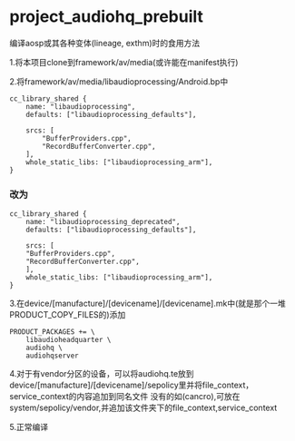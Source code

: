 # project_audiohq_prebuilt
编译aosp或其各种变体(lineage, exthm)时的食用方法


1.将本项目clone到framework/av/media(或许能在manifest执行)


2.将framework/av/media/libaudioprocessing/Android.bp中

    cc_library_shared {
        name: "libaudioprocessing",
        defaults: ["libaudioprocessing_defaults"],

        srcs: [
            "BufferProviders.cpp",
            "RecordBufferConverter.cpp",
        ],
        whole_static_libs: ["libaudioprocessing_arm"],
    }

### 改为

    cc_library_shared {
        name: "libaudioprocessing_deprecated",
        defaults: ["libaudioprocessing_defaults"],

        srcs: [
        "BufferProviders.cpp",
        "RecordBufferConverter.cpp",
        ],
        whole_static_libs: ["libaudioprocessing_arm"],
    }


3.在device/\[manufacture\]/\[devicename\]/\[devicename\].mk中(就是那个一堆PRODUCT\_COPY\_FILES的)添加

    PRODUCT_PACKAGES += \
        libaudioheadquarter \
        audiohq \
        audiohqserver


4.对于有vendor分区的设备，可以将audiohq.te放到device/\[manufacture\]/\[devicename\]/sepolicy里并将file_context，service_context的内容追加到同名文件
没有的如(cancro),可放在system/sepolicy/vendor,并追加该文件夹下的file_context,service_context


5.正常编译
